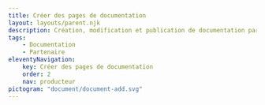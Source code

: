 ```yaml
---
title: Créer des pages de documentation
layout: layouts/parent.njk
description: Création, modification et publication de documentation partenaire sur le site de documentation de Cartes.gouv.fr
tags:
    - Documentation
    - Partenaire
eleventyNavigation:
    key: Créer des pages de documentation
    order: 2
    nav: producteur
pictogram: "document/document-add.svg"
---
```

